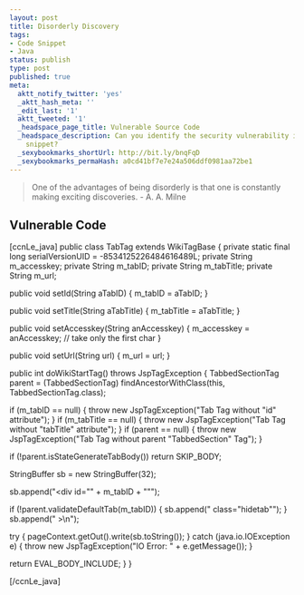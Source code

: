 ```yaml
---
layout: post
title: Disorderly Discovery
tags:
- Code Snippet
- Java
status: publish
type: post
published: true
meta:
  aktt_notify_twitter: 'yes'
  _aktt_hash_meta: ''
  _edit_last: '1'
  aktt_tweeted: '1'
  _headspace_page_title: Vulnerable Source Code
  _headspace_description: Can you identify the security vulnerability in this code
    snippet?
  _sexybookmarks_shortUrl: http://bit.ly/bnqFqD
  _sexybookmarks_permaHash: a0cd41bf7e7e24a506ddf0981aa72be1
---
```

<blockquote>One of the advantages of being disorderly is that one is constantly making exciting discoveries.
- A. A. Milne</blockquote>
<h2>Vulnerable Code</h2>
[ccnLe_java]
public class TabTag extends WikiTagBase {
private static final long serialVersionUID = -8534125226484616489L;
private String m_accesskey;
private String m_tabID;
private String m_tabTitle;
private String m_url;

public void setId(String aTabID) {
m_tabID = aTabID;
}

public void setTitle(String aTabTitle) {
m_tabTitle = aTabTitle;
}

public void setAccesskey(String anAccesskey) {
m_accesskey = anAccesskey; // take only the first char
}

public void setUrl(String url) {
m_url = url;
}

public int doWikiStartTag() throws JspTagException {
TabbedSectionTag parent = (TabbedSectionTag) findAncestorWithClass(this, TabbedSectionTag.class);

if (m_tabID == null) {
throw new JspTagException("Tab Tag without \"id\" attribute");
}
if (m_tabTitle == null) {
throw new JspTagException("Tab Tag without \"tabTitle\" attribute");
}
if (parent == null) {
throw new JspTagException("Tab Tag without parent \"TabbedSection\" Tag");
}

if (!parent.isStateGenerateTabBody())
return SKIP_BODY;

StringBuffer sb = new StringBuffer(32);

sb.append("&lt;div id=\"" + m_tabID + "\"");

if (!parent.validateDefaultTab(m_tabID)) {
sb.append(" class=\"hidetab\"");
}
sb.append(" &gt;\n");

try {
pageContext.getOut().write(sb.toString());
} catch (java.io.IOException e) {
throw new JspTagException("IO Error: " + e.getMessage());
}

return EVAL_BODY_INCLUDE;
}
}

[/ccnLe_java] 
